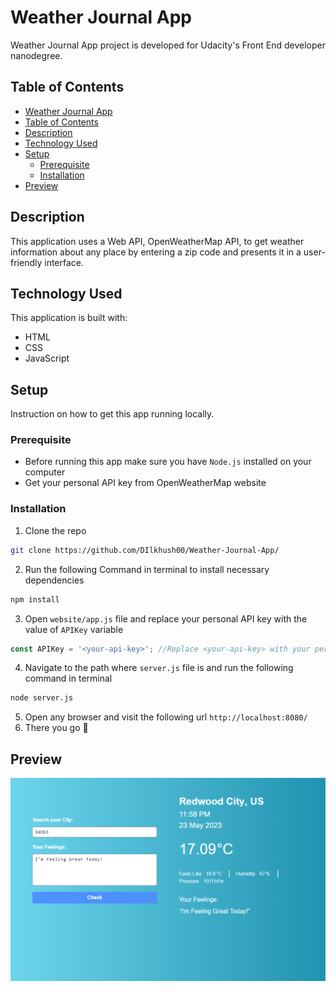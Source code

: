 # Weather Journal App

Weather Journal App project is developed for Udacity's Front End developer nanodegree.

## Table of Contents
- [Weather Journal App](#weather-journal-app)
- [Table of Contents](#table-of-contents)
- [Description](#description)
- [Technology Used](#technology-used)
- [Setup](#setup)
    - [Prerequisite](#prerequisite)
    - [Installation](#installation)
- [Preview](#preview)

## Description
This application uses a Web API, OpenWeatherMap API, to get weather information about any place by entering a zip code and presents it in a user-friendly interface.

## Technology Used
This application is built with: 
- HTML
- CSS
- JavaScript

## Setup
Instruction on how to get this app running locally.

### Prerequisite
- Before running this app make sure you have `Node.js` installed on your computer
- Get your personal API key from OpenWeatherMap website

### Installation
1. Clone the repo
```sh
git clone https://github.com/DIlkhush00/Weather-Journal-App/
``` 
2. Run the following Command in terminal to install necessary dependencies
```sh
npm install
```
3. Open `website/app.js` file and replace your personal API key with the value of `APIKey` variable
```javascript
const APIKey = '<your-api-key>'; //Replace <your-api-key> with your personal API key
```
4. Navigate to the path where `server.js` file is and run the following command in terminal
```sh
node server.js
```
5. Open any browser and visit the following url `http://localhost:8080/`
6. There you go :rocket:



## Preview
![Preview](https://github.com/DIlkhush00/Weather-Journal-App/blob/master/images/preview.png)

